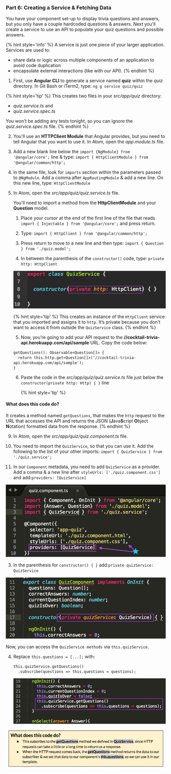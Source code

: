 ### Part 6: Creating a Service & Fetching Data

You have your component set-up to display trivia questions and answers, but you only have a couple hardcoded questions & answers. Next you'll create a service to use an API to populate your quiz questions and possible answers.

{% hint style='info' %}
A service is just one piece of your larger application. Services are used to:
* share data or logic across multiple components of an application to avoid code duplication
* encapsulate external interactions (like with our API).
{% endhint %}

1. First, use **Angular CLI** to generate a service named **quiz** within the _quiz_ directory. In Git Bash or iTerm2, type: `ng g service quiz/quiz`

  {% hint style='tip' %}
This creates two files in your _src/app/quiz_ directory:
  * _quiz.service.ts_ and
  * _quiz.service.spec.ts_

You won't be adding any tests tonight, so you can ignore the _quiz.service.spec.ts_ file.
  {% endhint %}

2. You'll use an **HTTPClient Module** that Angular provides, but you need to tell Angular that you want to use it. In Atom, open the _app.module.ts_ file.

  1. Add a new blank line below the `import {NgModule} from '@angular/core';` line & type:
  `import { HttpClientModule } from '@angular/common/http';`

  2. In the same file, look for `imports` section within the parameters passed to `@NgModule`. Add a comma after `AppRoutingModule` & add a new line. On this new line, type: `HttpClientModule`

2.  In Atom, open the _src/app/quiz/quiz.service.ts_ file.

    You'll need to import a method from the **HttpClientModule** and your **Question** model.

    1. Place your cursor at the end of the first line of the file that reads `import { Injectable } from '@angular/core';` and press return.

    2. Type: `import { HttpClient } from '@angular/common/http';`

    3. Press return to move to a new line and then type: `import { Question } from './quiz.model';`

    4. In between the parenthesis of the `constructor()` code, type: `private http: HttpClient`
    
      ![](/images/httpClient.png)

      {% hint style='tip' %}
This creates an instance of the `HttpClient` service that you imported and assigns it to `http`. It’s private because you don’t want to access it from outside the `QuizService` class.
      {% endhint %}

    5. Now, you’re going to add your API request to the **//cocktail-trivia-api.herokuapp.com/api/sample** URL. Copy the code below:

      ```
      getQuestions(): Observable<Question[]> { 
        return this.http.get<Question[]>('//cocktail-trivia-api.herokuapp.com/api/sample'); 
      }
      ```

    6. Paste the code in the _src/app/quiz/quiz.service.ts_ file just below the `constructor(private http: Http) { }` line

       {% hint style='tip' %}
#### What does this code do?
It creates a method named `getQuestions`, that makes the `http` request to the URL that accesses the API and returns the JSON (**J**ava**S**cript **O**bject **N**otation) formatted data from the response. 
       {% endhint %}

9.  In Atom, open the _src/app/quiz/quiz.component.ts_ file.

  1.  You need to import the `QuizService`, so that you can use it. Add the following to the list of your other imports: `import { QuizService } from './quiz.service';`

  2.  In our `Component` metadata, you need to add `QuizService` as a provider. Add a comma & a new line after `styleUrls: ['./quiz.component.css']` and add:`providers: [QuizService]`

  ![](/images/image22.png)

  3. In the parenthesis for `constructor() { }` add:`private quizService: QuizService`

  ![](/images/image48.png)

  Now, you can access the `QuizService methods` via `this.quizService`.

4.  Replace `this.questions = [...];` with:
    ```
    this.quizService.getQuestions()
      .subscribe(questions => this.questions = questions);
    ```

    ![](/images/image13.png)

![](../images/27.png)
